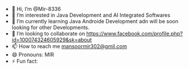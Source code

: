 - 👋 Hi, I’m @Mir-8336
- 👀 I’m interested in Java Development and AI Integrated Softwares
- 🌱 I’m currently learning Java Androide Development adn will be soon looking for other Developments.
- 💞️ I’m looking to collaborate on https://www.facebook.com/profile.php?id=100074324605929&sk=about
- 📫 How to reach me mansoormir302@gmil.com
- 😄 Pronouns: MIR
- ⚡ Fun fact: 

<!---
Mir-8336/Mir-8336 is a ✨ special ✨ repository because its `README.md` (this file) appears on your GitHub profile.
You can click the Preview link to take a look at your changes.
--->
